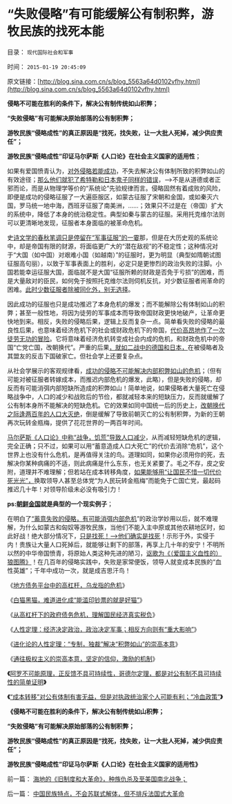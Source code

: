 # “失败侵略”有可能缓解公有制积弊，游牧民族的找死本能

目录： `现代国际社会和军事` 

时间： `2015-01-19 20:45:09` 

原文链接：[http://blog.sina.com.cn/s/blog_5563a64d0102vfhy.html](http://blog.sina.com.cn/s/blog_5563a64d0102vfhy.html)

**侵略不可能在胜利的条件下，解决公有制传统如山积弊；**

**“失败侵略”有可能解决原始部落的公有制积弊；**

**游牧民族“侵略成性”的真正原因是“找死，找失败，让一大批人死掉，减少供应责任”；**

**游牧民族“侵略成性”印证马尔萨斯《人口论》在社会主义国家的适用性**；

如果有爱国愤青认为，[对外侵略若能成功](../../../2014/1/1/公有制社会不是对外侵略就是自相残杀.md)，不失去解决公有体制所致的积弊如山的有效途径；[那么他们就犯了希特勒和日本鬼子同样的错误](../../../2009/12/12/德国不需要主动战争，精明的希特勒打了糊涂的帐.md)，——>不是从道德或者正邪而论，而是从物理学等价的“系统论”先验规律而言。侵略固然有着成败的风险，即便是成功的侵略征服了一大遍臣服区，如蒙古征服了宋朝和金国，或如秦灭六国，罗马统一地中海，西班牙征服了南美洲，……；效果只不过是在（帝国）扩大的系统中，降低了本身的统治稳定性。典型如秦与蒙古的征服。采用托克维尔法则可以更清晰地发现，征服者本身面临的被革命危机。

史[诗文学的春秋笔调只是停留在“军事征服”的一霎](../../../2010/4/6/文明之初军事不是主旋律；英雄历史地位是“无足轻重“.md)那，但是在大历史观的系统论中，却是帝国有限的财源，将面临更广大的“潜在敌视”的不稳定性；这种情况对于“大国（如中国）对艰难小国（如越南）”的征服时，更为明显（典型如隋朝试图征服高句丽），以致于军事表面上的胜利，必定只是更惨烈的政治失败的注脚。小国若能幸运征服大国，面临就不是大国“征服所赖的财政是否免于亏损”的困难，而是大量敌对的臣民，如何免于按照托克维尔法则伺机反抗，对少数征服者闹革命的困难。[此时少数征服者除被同化外，别无选择](../../../2014/10/29/清朝成功的满汉二元政治结构.md)。

因此成功的征服也只是成功推迟了本身危机的爆发；而不能解除公有体制如山的积弊；甚至一般性地，将因为徒劳的军事成本而导致帝国财政更快地破产，让革命更快地到来。相反，失败的侵略后果，逻辑上反而复杂一点。简单看失败的侵略的最良性后果，也意味着经济危机下的社会或财政危机下的帝国，[代价高昂地作了一次徒劳无功的冒险](../../../2012/5/15/公有制滞胀中的灾变，日本可以选择侵略；.md)。它将意味着经济危机转变成社会内成的危机，和财政危机中的帝国“亡党亡国，改朝换代”。严重的后果[，就如二战中的德国和日本，](http://darthvad.blog.163.com/blog/static/5339947020106298644478/)在被侵略者及其盟友的反击下国破家亡。但社会学上还要复杂点。

从社会学展示的客观规律看，[成功的侵略不可能解决内部积弊如山的危机](../../../2014/7/12/有侵略基因的没能力，有能力的没有侵略的基因.md)；（但有可能对被征服者转嫁成本，而推迟内部危机的爆发，此略），但是失败的侵略，却反而有可能消弭内部短缺所造成的积弊如山！简单地说，如果侵略者大量死亡在侵略战争中，人口的减少和战败后的节俭，都就减轻本来的短缺压力，反而就缓解了公有制本身所不能解决的短缺危机。它的效果如同中国统一后的历史上，[改朝换代之际逢两百年的人口大灭绝](../../../2013/5/25/传统文化中的暴民运动，农民起义，阶级斗争，亡天下.md)，倒是缓解了导致前朝灭亡的公有制积弊，为新的王朝再次玩转金瓶梅，提供了花花世界的一两百年时间。

[马尔萨斯《人口论》中称“战争，饥荒”导致人口减少](../../../2011/12/12/爱尔兰大饥荒中的马尔萨斯的人口论.md)，从而减轻短缺危机的逻辑，完全正确；只不过，如果可以用“蓄意造成人口大死亡”的代价去消除“危机”，这个世界上也没有什么危机，是再值得关注的鸟。道理如同，如果你必须用你的死，去解决你某种病痛的不适，则此病痛是什么东东，也无关紧要了。毛之不存，皮之安附，道理并不难理解；但若站在成本转移角度，[如果能够用“让国民不惜一切代价死光光”，](../../../2009/6/30/不惜一切代价牺牲全民族利益是卖国！叛国！.md)换取领导人甚至总体党“为人民玩转金瓶梅”而能免于亡国亡党，最起码推迟几十年！对领导阶级未必没有吸引力！

**ps:[朝鲜金国](../../../2013/12/29/朝鲜先军政治的特殊利益集团，不可能是政治忠心的集团.md)就是典型的一个现实例子**；

在明白了[“蓄意失败的侵略，有可能消弭内部危机](../../../2009/1/30/愚蠢的战争可能也是聪明政治的工具.md)”的政治学妙用以后，就不难理解，为什么如蒙古和匈奴等游牧民族，当他们不能入主中原或其他农耕地区时，如此好战！绝大部分情况下，[只是找死！——>他们确实是找死](../../../2008/11/27/血的教训：不要妖魔化敌人.md)！示形于外，实侵于内！贵族让大量人口死掉后，就能够让剩下的部落，再享上几十年的安宁！不明所以然的中华帝国愤青，将原始人类这种先进的陋习，[讴歌为《（爱国主义血性的）狼图腾》](../../../2008/11/24/中国150年来失败根本原因.md)！在几百年的侵略实践中，失败是家常便饭，领导人就变成本民族的“血性英雄”；千年中成功一次，就是成吉思汗鸟！

《[地方债务平台中的高杠杆，乌龙指的危机](../../../2014/12/29/西班牙征服和统治南美洲过程中的天主教传教士.md)》

《[白猫黑猫，难道进化成“能滥印钞票的就是好猫”](../../../2015/1/3/白猫黑猫，“能滥印钞票的就是好猫”？.md)》

《[从高杠杆下的政府债务危机，理解国民经济真实税负](../../../2015/1/4/从高杠杆下的政府债务危机，理解国民经济真实税负；.md)》

《[人性定理：经济决定政治，政治决定军事；相反方向则有“重大影响”](../../../2015/1/5/从进化论的人性定理，理解《黑客帝国》，积弊如山下的血酬.md)》

《[进化论的人性定理：“专制，独裁”解决“积弊如山”的崇高本意](../../../2015/1/7/进化论的人性定理：“专制，独裁”解决“积弊如山”的崇高本意.md)》

《[通往极权主义的崇高本意，坚定的信仰，激励的机制](../../../2015/1/9/通往极权主义的崇高本意，坚定的信仰，激励的机制.md)》

**《**[阿罗不可能原理，正反馈不具可持续性，哥德尔定理，都是对公有制不具可持续性的简单证明](../../../2015/1/13/公有制积弊如山的永恒绝境，和绝处逢生的出路.md)**》**



**《**[“成本转移”对公有体制有害无益，但是对执政统治家个人可能有利；“冷血政策”](../../../2015/1/15/侵略或奴役，社会主义的成本转移，可能对统治家个人有利.md)**》**

**《侵略不可能在胜利的条件下，解决公有制传统如山积弊；**

**“失败侵略”有可能解决原始部落的公有制积弊；**

**游牧民族“侵略成性”的真正原因是“找死，找失败，让一大批人死掉，减少供应责任”；**

**游牧民族“侵略成性”印证马尔萨斯《人口论》在社会主义国家的适用性》**



前一篇： [海地的《旧制度和大革命》，种族仇杀及至美国南北战争；](../../../2015/1/20/海地的《旧制度和大革命》，种族仇杀及至美国南北战争；.md)

后一篇： [中国民族特点，不会苏联式解体，但不排斥法国式大革命](../../../2015/1/18/中国民族特点，不会苏联式解体，但不排斥法国式大革命.md)

